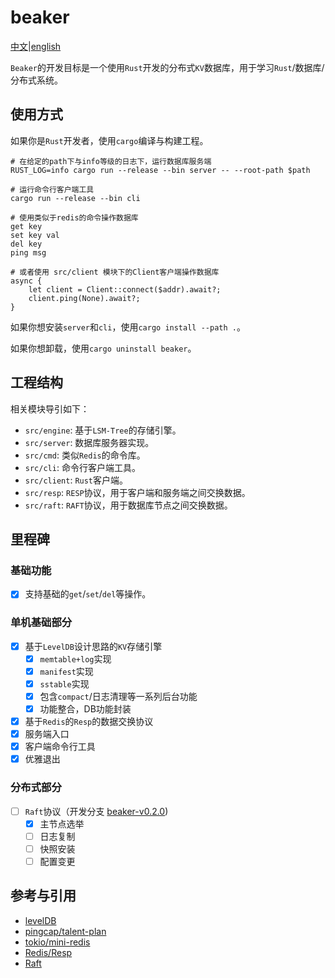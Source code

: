 # beaker

[中文](./docs/CH_README.md)|[english](./README.md)

`Beaker`的开发目标是一个使用`Rust`开发的分布式`KV`数据库，用于学习`Rust`/数据库/分布式系统。

## 使用方式

如果你是`Rust`开发者，使用`cargo`编译与构建工程。

    # 在给定的path下与info等级的日志下，运行数据库服务端
    RUST_LOG=info cargo run --release --bin server -- --root-path $path

    # 运行命令行客户端工具
    cargo run --release --bin cli

    # 使用类似于redis的命令操作数据库
    get key
    set key val
    del key
    ping msg

    # 或者使用 src/client 模块下的Client客户端操作数据库
    async {
        let client = Client::connect($addr).await?;
        client.ping(None).await?;
    }

如果你想安装`server`和`cli`，使用`cargo install --path .`。

如果你想卸载，使用`cargo uninstall beaker`。

## 工程结构

相关模块导引如下：

- `src/engine`: 基于`LSM-Tree`的存储引擎。
- `src/server`: 数据库服务器实现。
- `src/cmd`: 类似`Redis`的命令库。
- `src/cli`: 命令行客户端工具。
- `src/client`: `Rust`客户端。
- `src/resp`: `RESP`协议，用于客户端和服务端之间交换数据。
- `src/raft`: `RAFT`协议，用于数据库节点之间交换数据。

## 里程碑

### 基础功能

- [x] 支持基础的`get`/`set`/`del`等操作。

### 单机基础部分

- [x] 基于`LevelDB`设计思路的`KV`存储引擎
  - [x] `memtable+log`实现
  - [x] `manifest`实现
  - [x] `sstable`实现
  - [x] 包含`compact`/日志清理等一系列后台功能
  - [x] 功能整合，DB功能封装
- [x] 基于`Redis`的`Resp`的数据交换协议
- [x] 服务端入口
- [x] 客户端命令行工具
- [x] 优雅退出

### 分布式部分

- [ ] `Raft`协议（开发分支 [beaker-v0.2.0](https://github.com/chyezh/beaker/tree/beaker-v0.2.0/src/raft))
  - [x] 主节点选举
  - [ ] 日志复制
  - [ ] 快照安装
  - [ ] 配置变更

## 参考与引用

- [levelDB](https://github.com/google/leveldb)
- [pingcap/talent-plan](https://github.com/pingcap/talent-plan)
- [tokio/mini-redis](https://github.com/tokio-rs/mini-redis)
- [Redis/Resp](https://redis.io/docs/reference/protocol-spec/)
- [Raft](https://raft.github.io/)